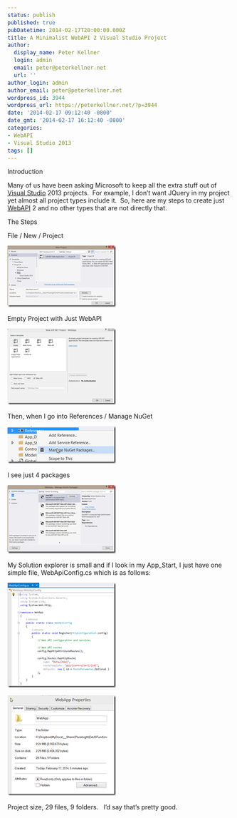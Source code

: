 ```yaml
---
status: publish
published: true
pubDatetime: 2014-02-17T20:00:00.000Z
title: A Minimalist WebAPI 2 Visual Studio Project
author:
  display_name: Peter Kellner
  login: admin
  email: peter@peterkellner.net
  url: ''
author_login: admin
author_email: peter@peterkellner.net
wordpress_id: 3944
wordpress_url: https://peterkellner.net/?p=3944
date: '2014-02-17 09:12:40 -0800'
date_gmt: '2014-02-17 16:12:40 -0800'
categories:
- WebAPI
- Visual Studio 2013
tags: []
---
```

<p>Introduction</p>
<p>Many of us have been asking Microsoft to keep all the extra stuff out of <a href="http://www.visualstudio.com/">Visual Studio</a> 2013 projects.&#160; For example, I don’t want JQuery in my project yet almost all project types include it.&#160; So, here are my steps to create just <a href="http://www.asp.net/vnext/overview/aspnet-web-api">WebAPI</a> 2 and no other types that are not directly that.</p>
<p>The Steps</p>
<p>File / New / Project</p>
<p><a href="/wp/wp-content/uploads/2014/02/image7.png"><img title="image" style="border-left-width: 0px; border-right-width: 0px; border-bottom-width: 0px; display: inline; border-top-width: 0px" border="0" alt="image" src="/wp/wp-content/uploads/2014/02/image_thumb7.png" width="244" height="138" /></a> </p>
<p>Empty Project with Just WebAPI</p>
<p><a href="/wp/wp-content/uploads/2014/02/image8.png"><img title="image" style="border-left-width: 0px; border-right-width: 0px; border-bottom-width: 0px; display: inline; border-top-width: 0px" border="0" alt="image" src="/wp/wp-content/uploads/2014/02/image_thumb8.png" width="244" height="171" /></a> </p>
<p>Then, when I go into References / Manage NuGet</p>
<p><a href="/wp/wp-content/uploads/2014/02/image9.png"><img title="image" style="border-left-width: 0px; border-right-width: 0px; border-bottom-width: 0px; display: inline; border-top-width: 0px" border="0" alt="image" src="/wp/wp-content/uploads/2014/02/image_thumb9.png" width="244" height="84" /></a> </p>
<p>I see just 4 packages</p>
<p><a href="/wp/wp-content/uploads/2014/02/image10.png"><img title="image" style="border-left-width: 0px; border-right-width: 0px; border-bottom-width: 0px; display: inline; border-top-width: 0px" border="0" alt="image" src="/wp/wp-content/uploads/2014/02/image_thumb10.png" width="244" height="154" /></a> </p>
<p>My Solution explorer is small and if I look in my App_Start, I just have one simple file, WebApiConfig.cs which is as follows:</p>
<p><a href="/wp/wp-content/uploads/2014/02/image13.png"><img title="image" style="border-top: 0px; border-right: 0px; border-bottom: 0px; border-left: 0px; display: inline" border="0" alt="image" src="/wp/wp-content/uploads/2014/02/image_thumb13.png" width="244" height="236" /></a>&#160;</p>
<p><a href="/wp/wp-content/uploads/2014/02/image14.png"><img title="image" style="border-top: 0px; border-right: 0px; border-bottom: 0px; border-left: 0px; display: inline" border="0" alt="image" src="/wp/wp-content/uploads/2014/02/image_thumb14.png" width="244" height="225" /></a> </p>
<p>Project size, 29 files, 9 folders.&#160;&#160; I’d say that’s pretty good.</p>
